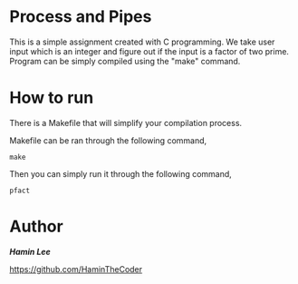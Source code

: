 # Process and Pipes

This is a simple assignment created with C programming. We take user input which is an integer and figure out if the input is a factor of two prime. Program can be simply compiled using the "make" command.

# How to run

There is a Makefile that will simplify your compilation process.

Makefile can be ran through the following command,

```
make
```

Then you can simply run it through the following command,

```
pfact
```


# Author

___Hamin Lee___

<https://github.com/HaminTheCoder>
